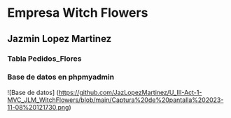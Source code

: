 # Empresa Witch Flowers
## Jazmin Lopez Martinez

### Tabla Pedidos_Flores

### Base de datos en phpmyadmin
![Base de datos] (https://github.com/JazLopezMartinez/U_III-Act-1-MVC_JLM_WitchFlowers/blob/main/Captura%20de%20pantalla%202023-11-08%20121730.png)
